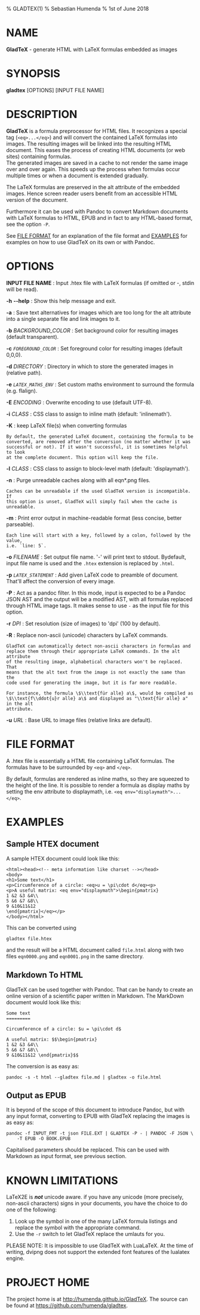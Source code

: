 % GLADTEX(1)
% Sebastian Humenda
% 1st of June 2018

# NAME

**GladTeX** - generate HTML with LaTeX formulas embedded as images

# SYNOPSIS

**gladtex** [OPTIONS] [INPUT  FILE NAME]


# DESCRIPTION

**GladTeX** is a formula preprocessor for HTML files. It recognizes a special tag
(`<eq>...</eq>`) and will convert the contained LaTeX formulas into images. The
resulting images will be linked into the resulting HTML document.  This eases
the process of creating HTML
documents (or web sites) containing formulas.\
The generated images are saved in a cache to not render the same image over
and over again. This speeds up the process when formulas occur multiple times or
when a document is extended gradually.

The LaTeX formulas are preserved in the alt attribute of the embedded images.
Hence screen reader users benefit from an accessible HTML version of the
document.

Furthermore it can be used with Pandoc to convert Markdown documents with LaTeX
formulas to HTML, EPUB and in fact to any HTML-based format, see the option
`-P`.

See [FILE FORMAT](#file-format) for an explanation of the file format and
[EXAMPLES](#examples) for examples on how to use GladTeX on its own or with
Pandoc.

# OPTIONS

**INPUT FILE NAME**
:   Input .htex file with LaTeX formulas (if omitted or -, stdin will be read).

**-h** **--help**
:   Show this help message and exit.

**-a**
:   Save text alternatives for images which are too long for the alt attribute
    into a single separate file and link images to it.

**-b** _BACKGROUND_COLOR_
:   Set background color for resulting images (default transparent).

**-c** _`FOREGROUND_COLOR`_
:   Set foreground color for resulting images (default 0,0,0).

**-d** _DIRECTORY_
:   Directory in which to store the generated images in (relative path).

**-e** _`LATEX_MATHS_ENV`_
:   Set custom maths environment to surround the formula (e.g. flalign).

**-E** _ENCODING_
:   Overwrite encoding to use (default UTF-8).

**-i** _CLASS_
:   CSS class to assign to inline math (default: 'inlinemath').

**-K**
:   keep LaTeX file(s) when converting formulas

    By default, the generated LaTeX document, containing the formula to be
    converted, are removed after the conversion (no matter whether it was
    successful or not). If it wasn't successful, it is sometimes helpful to look
    at the complete document. This option will keep the file.

**-l** _CLASS_
:   CSS class to assign to block-level math (default: 'displaymath').

**-n**
:   Purge unreadable caches along with all eqn*.png files.

    Caches can be unreadable if the used GladTeX version is incompatible. If
    this option is unset, GladTeX will simply fail when the cache is unreadable.

**-m**
:     Print error output in machine-readable format (less concise, better parseable).

    Each line will start with a key, followed by a colon, followed by the value,
    i.e. `line: 5`.

**-o** _FILENAME_
:   Set output file name. '-' will print text to stdout. Bydefault, input file
    name is used and the `.htex` extension is replaced by `.html`.

**-p** _`LATEX_STATEMENT`_
:   Add given LaTeX code to preamble of document. That'll affect the conversion
    of every image.

**-P**
:   Act as a pandoc filter. In this mode, input is expected to be a Pandoc JSON
    AST  and the output will be a modified AST, with all formulas replaced
    through HTML image tags. It makes sense to use `-` as the input file for
    this option.

**-r** _DPI_
:   Set resolution (size of images) to 'dpi' (100 by default).

**-R**
:   Replace non-ascii (unicode) characters by LaTeX commands.

    GladTeX can automatically detect non-ascii characters in formulas and
    replace them through their appropriate LaTeX commands. In the alt attribute
    of the resulting image, alphabetical characters won't be replaced. That
    means that the alt text from the image is not exactly the same than the
    code used for generating the image, but it is far more readable.

    For instance, the formula \$\\text{für alle} a\$, would be compiled as
    \$\\text{f\\ddot{u}r alle} a\$ and displayed as "\\text{für alle} a" in the alt
    attribute.


**-u** _URL_
:   Base URL to image files (relative links are default).

# FILE FORMAT

A .htex file is essentially a HTML file containing LaTeX formulas. The formulas
have to be surrounded by `<eq>` and `</eq>`.

By default, formulas are rendered as inline maths, so they are squeezed to the
height of the line. It is possible to render a formula as display maths by
setting the env attribute to displaymath, i.e. `<eq env="displaymath">...</eq>`.

# EXAMPLES

## Sample HTEX document

A sample HTEX document could look like this:

~~~~
<html><head><!-- meta information like charset --></head>
<body>
<h1>Some text</h1>
<p>Circumference of a circle: <eq>u = \pi\cdot d</eq><p>
<p>A useful matrix: <eq env="displaymath">\begin{pmatrix}
1 &2 &3 &4\\
5 &6 &7 &8\\
9 &10&11&12
\end{pmatrix}</eq></p>
</body></html>
~~~~

This can be converted using 

    gladtex file.htex

and the result will be a HTML document called `file.html` along with two files
`eqn0000.png` and `eqn0001.png` in the same directory.

## Markdown To HTML

GladTeX can be used together with Pandoc. That can be handy to create an online
version of a scientific paper written in Markdown. The MarkDown document would
look like this:

~~~~
Some text
=========

Circumference of a circle: $u = \pi\cdot d$

A useful matrix: $$\begin{pmatrix}
1 &2 &3 &4\\
5 &6 &7 &8\\
9 &10&11&12 \end{pmatrix}$$
~~~~

The conversion is as easy as:

    pandoc -s -t html --gladtex file.md | gladtex -o file.html

## Output as EPUB

It is beyond of the scope of this document to introduce Pandoc, but with any
input format, converting to EPUB with GladTeX replacing the images is as easy
as:

    pandoc -f INPUT_FMT -t json FILE.EXT | GLADTEX -P - | PANDOC -F JSON \
        -T EPUB -O BOOK.EPUB

Capitalised parameters should be replaced. This can be used with Markdown as
input format, see previous section.


# KNOWN LIMITATIONS

LaTeX2E is ***not*** unicode aware. if you have any unicode (more precisely,
non-ascii characters) signs in your documents, you have the choice to do one of
the following:

1.  Look up the symbol in one of the many LaTeX formula listings and replace the
    symbol with the appropriate command.
2.  Use the `-r` switch to let GladTeX replace the umlauts for you.

PLEASE NOTE: It is impossible to use GladTeX with LuaLaTeX. At the time of writing, dvipng
does not support the extended font features of the lualatex engine.


# PROJECT HOME

The project home is at <http://humenda.github.io/GladTeX>. The source can be
found at <https://github.com/humenda/gladtex>.

